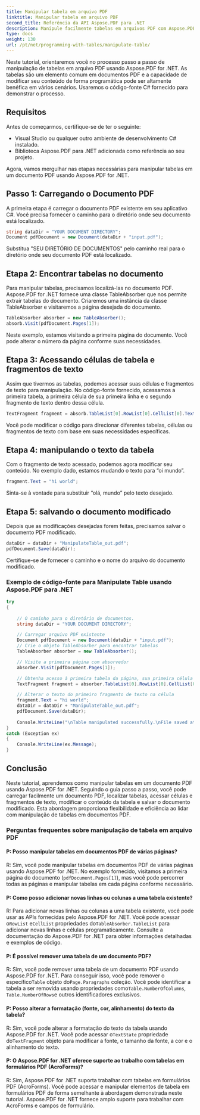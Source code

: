 ```yaml
---
title: Manipular tabela em arquivo PDF
linktitle: Manipular tabela em arquivo PDF
second_title: Referência da API Aspose.PDF para .NET
description: Manipule facilmente tabelas em arquivos PDF com Aspose.PDF para .NET.
type: docs
weight: 130
url: /pt/net/programming-with-tables/manipulate-table/
---
```

Neste tutorial, orientaremos você no processo passo a passo de manipulação de tabelas em arquivo PDF usando Aspose.PDF for .NET. As tabelas são um elemento comum em documentos PDF e a capacidade de modificar seu conteúdo de forma programática pode ser altamente benéfica em vários cenários. Usaremos o código-fonte C# fornecido para demonstrar o processo.

## Requisitos

Antes de começarmos, certifique-se de ter o seguinte:

- Visual Studio ou qualquer outro ambiente de desenvolvimento C# instalado.
- Biblioteca Aspose.PDF para .NET adicionada como referência ao seu projeto.

Agora, vamos mergulhar nas etapas necessárias para manipular tabelas em um documento PDF usando Aspose.PDF for .NET.

## Passo 1: Carregando o Documento PDF

A primeira etapa é carregar o documento PDF existente em seu aplicativo C#. Você precisa fornecer o caminho para o diretório onde seu documento está localizado.

```csharp
string dataDir = "YOUR DOCUMENT DIRECTORY";
Document pdfDocument = new Document(dataDir + "input.pdf");
```

Substitua "SEU DIRETÓRIO DE DOCUMENTOS" pelo caminho real para o diretório onde seu documento PDF está localizado.

## Etapa 2: Encontrar tabelas no documento

Para manipular tabelas, precisamos localizá-las no documento PDF. Aspose.PDF for .NET fornece uma classe TableAbsorber que nos permite extrair tabelas do documento. Criaremos uma instância da classe TableAbsorber e visitaremos a página desejada do documento.

```csharp
TableAbsorber absorber = new TableAbsorber();
absorb.Visit(pdfDocument.Pages[1]);
```

Neste exemplo, estamos visitando a primeira página do documento. Você pode alterar o número da página conforme suas necessidades.

## Etapa 3: Acessando células de tabela e fragmentos de texto

Assim que tivermos as tabelas, podemos acessar suas células e fragmentos de texto para manipulação. No código-fonte fornecido, acessamos a primeira tabela, a primeira célula de sua primeira linha e o segundo fragmento de texto dentro dessa célula.

```csharp
TextFragment fragment = absorb.TableList[0].RowList[0].CellList[0].TextFragments[1];
```

Você pode modificar o código para direcionar diferentes tabelas, células ou fragmentos de texto com base em suas necessidades específicas.

## Etapa 4: manipulando o texto da tabela

Com o fragmento de texto acessado, podemos agora modificar seu conteúdo. No exemplo dado, estamos mudando o texto para “oi mundo”.

```csharp
fragment.Text = "hi world";
```

Sinta-se à vontade para substituir “olá, mundo” pelo texto desejado.

## Etapa 5: salvando o documento modificado

Depois que as modificações desejadas forem feitas, precisamos salvar o documento PDF modificado.

```csharp
dataDir = dataDir + "ManipulateTable_out.pdf";
pdfDocument.Save(dataDir);
```

Certifique-se de fornecer o caminho e o nome do arquivo do documento modificado.


### Exemplo de código-fonte para Manipulate Table usando Aspose.PDF para .NET

```csharp
try
{
	
	// O caminho para o diretório de documentos.
	string dataDir = "YOUR DOCUMENT DIRECTORY";

	// Carregar arquivo PDF existente
	Document pdfDocument = new Document(dataDir + "input.pdf");
	// Crie o objeto TableAbsorber para encontrar tabelas
	TableAbsorber absorber = new TableAbsorber();

	// Visite a primeira página com absorvedor
	absorber.Visit(pdfDocument.Pages[1]);

	// Obtenha acesso à primeira tabela da página, sua primeira célula e fragmentos de texto nela
	TextFragment fragment = absorber.TableList[0].RowList[0].CellList[0].TextFragments[1];

	// Alterar o texto do primeiro fragmento de texto na célula
	fragment.Text = "hi world";
	dataDir = dataDir + "ManipulateTable_out.pdf";
	pdfDocument.Save(dataDir);
	
	Console.WriteLine("\nTable manipulated successfully.\nFile saved at " + dataDir);
}
catch (Exception ex)
{
	Console.WriteLine(ex.Message);
}
```

## Conclusão

Neste tutorial, aprendemos como manipular tabelas em um documento PDF usando Aspose.PDF for .NET. Seguindo o guia passo a passo, você pode carregar facilmente um documento PDF, localizar tabelas, acessar células e fragmentos de texto, modificar o conteúdo da tabela e salvar o documento modificado. Esta abordagem proporciona flexibilidade e eficiência ao lidar com manipulação de tabelas em documentos PDF.

### Perguntas frequentes sobre manipulação de tabela em arquivo PDF

#### P: Posso manipular tabelas em documentos PDF de várias páginas?

R: Sim, você pode manipular tabelas em documentos PDF de várias páginas usando Aspose.PDF for .NET. No exemplo fornecido, visitamos a primeira página do documento (`pdfDocument.Pages[1]`), mas você pode percorrer todas as páginas e manipular tabelas em cada página conforme necessário.

#### P: Como posso adicionar novas linhas ou colunas a uma tabela existente?

 R: Para adicionar novas linhas ou colunas a uma tabela existente, você pode usar as APIs fornecidas pelo Aspose.PDF for .NET. Você pode acessar o`RowList` e`CellList` propriedades do`TableAbsorber.TableList` para adicionar novas linhas e células programaticamente. Consulte a documentação do Aspose.PDF for .NET para obter informações detalhadas e exemplos de código.

#### P: É possível remover uma tabela de um documento PDF?

 R: Sim, você pode remover uma tabela de um documento PDF usando Aspose.PDF for .NET. Para conseguir isso, você pode remover o específico`Table` objeto do`Page.Paragraphs` coleção. Você pode identificar a tabela a ser removida usando propriedades como`Table.NumberOfColumns`, `Table.NumberOfRows`e outros identificadores exclusivos.

#### P: Posso alterar a formatação (fonte, cor, alinhamento) do texto da tabela?

 R: Sim, você pode alterar a formatação do texto da tabela usando Aspose.PDF for .NET. Você pode acessar o`TextState` propriedade do`TextFragment` objeto para modificar a fonte, o tamanho da fonte, a cor e o alinhamento do texto.

#### P: O Aspose.PDF for .NET oferece suporte ao trabalho com tabelas em formulários PDF (AcroForms)?

R: Sim, Aspose.PDF for .NET suporta trabalhar com tabelas em formulários PDF (AcroForms). Você pode acessar e manipular elementos de tabela em formulários PDF de forma semelhante à abordagem demonstrada neste tutorial. Aspose.PDF for .NET fornece amplo suporte para trabalhar com AcroForms e campos de formulário.